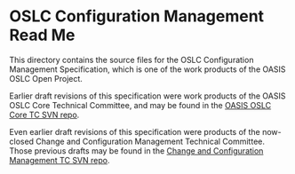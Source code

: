 # OSLC Configuration Management Read Me

This directory contains the source files for the OSLC Configuration Management Specification, which is one of the work products of the OASIS OSLC Open Project.

Earlier draft revisions of this specification were work products of the OASIS OSLC Core Technical Committee, and may be found in the [OASIS OSLC Core TC SVN repo](https://tools.oasis-open.org/version-control/browse/wsvn/oslc-core/trunk/specs/config/).

Even earlier draft revisions of this specification were products of the now-closed Change and Configuration Management Technical Committee. Those previous drafts may be found in the [Change and Configuration Management TC SVN repo](https://tools.oasis-open.org/version-control/browse/wsvn/oslc-ccm/tags/final/specs/config-mgt/).
